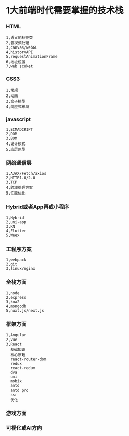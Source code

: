 <!--
 * @Author: your name
 * @Date: 2021-02-28 17:46:12
 * @LastEditTime: 2021-02-28 18:08:22
 * @LastEditors: Please set LastEditors
 * @Description: In User Settings Edit
 * @FilePath: /interview/珠峰day01/index.md
-->
# 1大前端时代需要掌握的技术栈
### HTML
```
1,语义他标签类
2,音视频处理
3,canvas/webGL
4,historyAPI
5,requestAnimationFrame
6,地址位置
7,web scoket
```
### CSS3
```
1,常规
2,动画
3,盒子模型
4,向应式布局
```
### javascript
```
1,ECMADCRIPT
2,DOM
3,BOM
4,设计模式
5,底层原型
```
### 网络通信层 
```
1,AJAX/Fetch/axios
2,HTTP1.0/2.0
3,TCP
4,跨域处理方案
5,性能优化
```
### Hybrid或者App再或小程序
```
1,Hybrid
2,uni-app
3,RN 
4,Flutter
5,Weex
```
### 工程序方案
```
1,webpack
2,git
3,linux/nginx
```
### 全栈方面
```
1,node 
2,express 
3,koa2
4,mongodb
5,nuxt.js/next.js
```
### 框架方面
```
1,Angular
2,Vue
3,React
  基础知识
  核心原理
  react-router-dom
  redux
  react-redux
  dva
  umi
  mobix
  antd
  antd pro
  ssr
  优化
```
### 游戏方面
### 可视化或AI方向









 